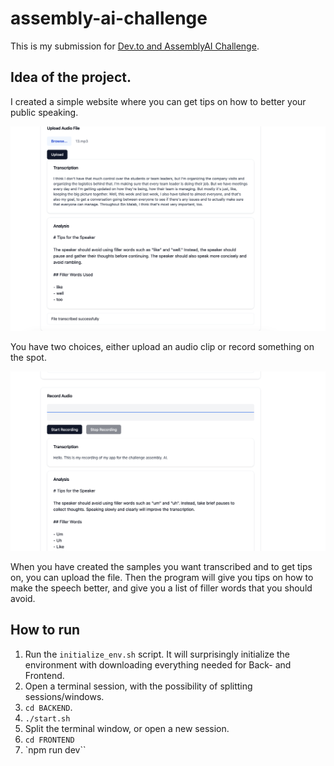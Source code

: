 # assembly-ai-challenge

This is my submission for [Dev.to and AssemblyAI Challenge](https://dev.to/devteam/join-us-for-the-assemblyai-challenge-and-capture-the-nuance-of-human-speech-3000-in-prizes-4g4f?bb=189417).

## Idea of the project.
I created a simple website where you can get tips on how to better your public speaking.

![alt text](images/image.png)

You have two choices, either upload an audio clip or record something on the spot. 

![alt text](images/recording.png)

When you have created the samples you want transcribed and to get tips on, you can upload the file. Then the program will give you tips on how to make the speech better, and give you a list of filler words that you should avoid.

## How to run

1. Run the `initialize_env.sh` script. It will surprisingly initialize the environment with downloading everything needed for Back- and Frontend.
2. Open a terminal session, with the possibility of splitting sessions/windows.
3. `cd BACKEND`.
4. `./start.sh`
5. Split the terminal window, or open a new session.
6. `cd FRONTEND`
7. `npm run dev``

